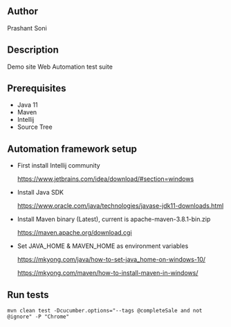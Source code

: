 ## Author
Prashant Soni

## Description
Demo site Web Automation test suite

## Prerequisites
* Java 11
* Maven
* Intellij
* Source Tree

## Automation framework setup
* First install Intellij community

  https://www.jetbrains.com/idea/download/#section=windows

* Install Java SDK

  https://www.oracle.com/java/technologies/javase-jdk11-downloads.html

* Install Maven binary (Latest), current is apache-maven-3.8.1-bin.zip

  https://maven.apache.org/download.cgi

* Set JAVA_HOME & MAVEN_HOME as environment variables

  https://mkyong.com/java/how-to-set-java_home-on-windows-10/

  https://mkyong.com/maven/how-to-install-maven-in-windows/


## Run tests

`mvn clean test -Dcucumber.options="--tags @completeSale and not @ignore" -P "Chrome"`



